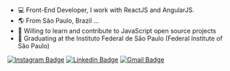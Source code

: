 - 💻 Front-End Developer, I work with ReactJS and AngularJS.
- 🌎 From São Paulo, Brazil ...
- 🚀 Willing to learn and contribute to JavaScript open source projects
- 📘 Graduating at the Instituto Federal de São Paulo (Federal Institute of São Paulo)

[![Instagram Badge](https://img.shields.io/badge/-saulorodriguesm-ff2b8e?style=flat-square&logo=Instagram&logoColor=white&link=https://www.instagram.com/saulorodriguesm/)](https://www.instagram.com/saulorodm/)
[![Linkedin Badge](https://img.shields.io/badge/-Saulo%20Rodrigues-0e76a8?style=flat-square&logo=Linkedin&logoColor=white&link=https://www.linkedin.com/in/saulorodriguesm/)](https://www.linkedin.com/in/saulorodriguesm/) 
[![Gmail Badge](https://img.shields.io/badge/-saulorodriguesm@gmail.com-c14438?style=flat-square&logo=Gmail&logoColor=white&link=mailto:saulorodriguesm@gmail.com)](mailto:saulorodm@gmail.com)
